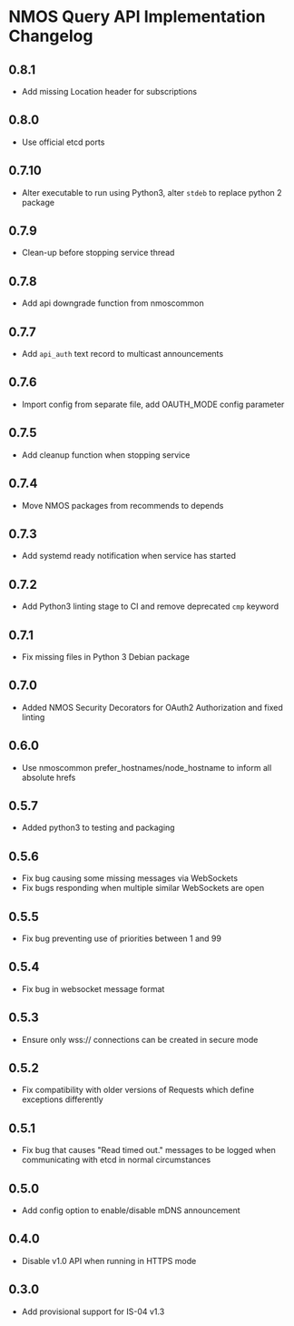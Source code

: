 # NMOS Query API Implementation Changelog

## 0.8.1
- Add missing Location header for subscriptions

## 0.8.0
- Use official etcd ports

## 0.7.10
- Alter executable to run using Python3, alter `stdeb` to replace python 2 package

## 0.7.9
- Clean-up before stopping service thread

## 0.7.8
- Add api downgrade function from nmoscommon

## 0.7.7
- Add `api_auth` text record to multicast announcements

## 0.7.6
- Import config from separate file, add OAUTH_MODE config parameter

## 0.7.5
- Add cleanup function when stopping service

## 0.7.4
- Move NMOS packages from recommends to depends

## 0.7.3
- Add systemd ready notification when service has started

## 0.7.2
- Add Python3 linting stage to CI and remove deprecated `cmp` keyword

## 0.7.1
- Fix missing files in Python 3 Debian package

## 0.7.0
- Added NMOS Security Decorators for OAuth2 Authorization and fixed linting

## 0.6.0
- Use nmoscommon prefer_hostnames/node_hostname to inform all absolute hrefs

## 0.5.7
- Added python3 to testing and packaging

## 0.5.6
- Fix bug causing some missing messages via WebSockets
- Fix bugs responding when multiple similar WebSockets are open

## 0.5.5
- Fix bug preventing use of priorities between 1 and 99

## 0.5.4
- Fix bug in websocket message format

## 0.5.3
- Ensure only wss:// connections can be created in secure mode

## 0.5.2
- Fix compatibility with older versions of Requests which define exceptions differently

## 0.5.1
- Fix bug that causes "Read timed out." messages to be logged when communicating with etcd in normal circumstances

## 0.5.0
- Add config option to enable/disable mDNS announcement

## 0.4.0
- Disable v1.0 API when running in HTTPS mode

## 0.3.0
- Add provisional support for IS-04 v1.3
